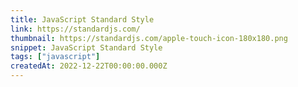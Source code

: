 ```yaml
---
title: JavaScript Standard Style
link: https://standardjs.com/
thumbnail: https://standardjs.com/apple-touch-icon-180x180.png
snippet: JavaScript Standard Style
tags: ["javascript"]
createdAt: 2022-12-22T00:00:00.000Z
---
```

